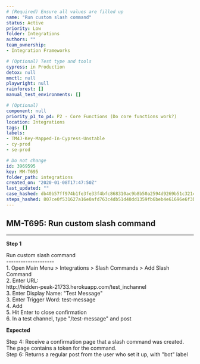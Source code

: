 ```yaml
---
# (Required) Ensure all values are filled up
name: "Run custom slash command"
status: Active
priority: Low
folder: Integrations
authors: ""
team_ownership: 
- Integration Frameworks

# (Optional) Test type and tools
cypress: in Production
detox: null
mmctl: null
playwright: null
rainforest: []
manual_test_environments: []

# (Optional)
component: null
priority_p1_to_p4: P2 - Core Functions (Do core functions work?)
location: Integrations
tags: []
labels: 
- TM4J-Key-Mapped-In-Cypress-Unstable
- cy-prod
- se-prod

# Do not change
id: 3969595
key: MM-T695
folder_path: integrations
created_on: "2020-01-08T17:47:50Z"
last_updated: ""
case_hashed: db40b57ff974b1fe3fe33f4bfc868310ac9b8b50a2594d9269b51c321c3c6cdd4d8323673db7cb9a9f79b96bb9f7ebf3
steps_hashed: 807ce0f531627a16e0afd763c4db51d40dd1359fb6beb4e61696e6f3b62622ad9ca326a3b3c9fe63c0707ddbe69511b2
---
```


## MM-T695: Run custom slash command

---

**Step 1**

Run custom slash command\
\--------------------\
1\. Open Main Menu > Integrations > Slash Commands > Add Slash Command\
2\. Enter URL:\
http\://hidden-peak-21733.herokuapp.com/test\_inchannel\
3\. Enter Display Name: "Test Message"\
3\. Enter Trigger Word: test-message\
4\. Add\
5\. Hit Enter to close confirmation\
6\. In a test channel, type "/test-message" and post

**Expected**

Step 4: Receive a confirmation page that a slash command was created. The page contains a token for the command.\
Step 6: Returns a regular post from the user who set it up, with "bot" label
